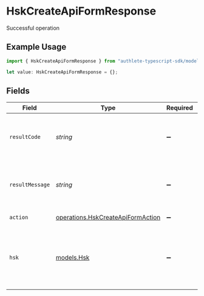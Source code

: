 # HskCreateApiFormResponse

Successful operation

## Example Usage

```typescript
import { HskCreateApiFormResponse } from "authlete-typescript-sdk/models/operations";

let value: HskCreateApiFormResponse = {};
```

## Fields

| Field                                                                                  | Type                                                                                   | Required                                                                               | Description                                                                            |
| -------------------------------------------------------------------------------------- | -------------------------------------------------------------------------------------- | -------------------------------------------------------------------------------------- | -------------------------------------------------------------------------------------- |
| `resultCode`                                                                           | *string*                                                                               | :heavy_minus_sign:                                                                     | The code which represents the result of the API call.                                  |
| `resultMessage`                                                                        | *string*                                                                               | :heavy_minus_sign:                                                                     | A short message which explains the result of the API call.                             |
| `action`                                                                               | [operations.HskCreateApiFormAction](../../models/operations/hskcreateapiformaction.md) | :heavy_minus_sign:                                                                     | Result of the API call                                                                 |
| `hsk`                                                                                  | [models.Hsk](../../models/hsk.md)                                                      | :heavy_minus_sign:                                                                     | Holds information about a key managed in an HSM (Hardware Security Module)<br/>        |